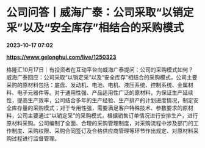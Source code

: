 # 公司问答丨威海广泰：公司采取“以销定采”以及“安全库存”相结合的采购模式

**2023-10-17 07:02**

**https://www.gelonghui.com/live/1250323**

格隆汇10月17日｜有投资者在互动平台向威海广泰提问：公司的采购模式如何？ 威海广泰回应：公司采取“以销定采”以及“安全库存”相结合的采购模式，公司主要采购的原材料包括：底盘、发动机、电池、电机、液压系统、控制系统、金属材料、电子元器件等。对于通用性强、产品适用性广泛的原材料，为保证生产延续性，提高生产效率，公司结合多年的生产经验、生产排产的计划进度情况，制定安全库存量的采购模式；对于专用性强，需要满足客户特殊技术、参数要求的原材料，公司主要通过“以销定采”的采购模式，根据销售订单情况进行安排生产，进行原材料采购。公司编制了全面、合理的采购管理制度，对采购流程中涉及部门的工作制度、采购权限、采购合同签订及合格供应商管理等环节作出规定、对原材料采购过程进行监督管理。